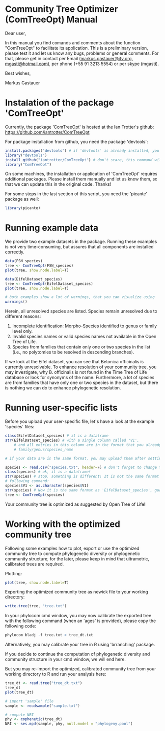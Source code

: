 
# Community Tree Optimizer (ComTreeOpt) Manual

Dear user,

In this manual you find comands and comments about the function "ComTreeOpt" to facilitate its application. This is a preliminary version, please test it and let us know any bugs, problems or general comments. 
For that, please get in contact per Email (markus.gastauer@itv.org, mgasti@hotmail.com), per phone (+55 91 3213 5554) or per skype (mgasti).

Best wishes,

Markus Gastauer


# Instalation of the package 'ComTreeOpt'

Currently, the package 'ComTreeOpt' is hosted at the Ian Trotter's github: 
https://github.com/iantrotter/ComTreeOpt

For package installation from github, you need the package 'devtools':

```r
install.packages("devtools") # if 'devtools' is already installed, you may pull this step
library("devtools") 
install_github("iantrotter/ComTreeOpt") # don't scare, this command will install many packages on your maschine
library("ComTreeOpt") 
```

On some machines, the installation or application of 'ComTreeOpt' requires additional packages. Please install them manually and let us know them, so that we can update this in the original code. Thanks!

For some steps in the last section of this script, you need the 'picante' package as well:

```r
library(picante)
```

# Running example data

We provide two example datasets in the package. Running these examples is not very time-consuming, but assures that all components are installed correctly.

```r
data(FSN_species)
tree <- ComTreeOpt(FSN_species)
plot(tree, show.node.label=T)

data(EifelDataset_species)
tree <- ComTreeOpt(EifelDataset_species)
plot(tree, show.node.label=T)

# both examples show a lot of warnings, that you can visualize using 
warnings()
```

Herein, all unresolved species are listed. Species remain unresolved due to different reasons:
1. Incomplete identification: Morpho-Species identified to genus or family level only.
2. Invalid species names or valid species names not available in the Open Tree of Life.
3. Species from families that contain only one or two species in the list (i.e., no polytomies to be resolved in descending branches).

If we look at the Eifel dataset, you can see that Betonica officinalis is currently unresolvable. To enhance resolution of your community tree, you may investigate, why B. officinalis is not found in the Time Tree of Life database or look for synonyms of the name. Furthermore, a lot of species are from families that have only one or two species in the dataset, but there is nothing we can do to enhance phylogenetic resolution.


# Running user-specific lists

Before you upload your user-specific file, let's have a look at the example 'species' files:

```r
class(EifelDataset_species) # it is a dataframe
str(EifelDataset_species) # with a single column called 'V1', 
	# and all entries in this column are in the format that you already know from the phylocom package:
	# family/genus/species_name

# if your data are in the same format, you may upload them after setting your working directory

species <- read.csv("species.txt", header=F) # don't forget to change to the correct file name!
class(species) # ok, it is a dataframe!
str(species) # stop, something is different! It is not the same format as the example file, so we run the 
# following command:
species$V1 <- as.character(species$V1) 
str(species) # Now it is the same format as 'EifelDataset_species', guaranteeing that the following comand will run:
tree <- ComTreeOpt(species) 
```

Your community tree is optimized as suggested by Open Tree of Life!


# Working with the optimized community tree

Following some examples how to plot, export or use the optimized community tree to compute phylogenetic diversity or phylogenetic community structure; for the later, please keep in mind that ultrametric, calibrated trees are required. 

Plotting:
```r
plot(tree, show.node.label=T)
```

Exporting the optimized community tree as newick file to your working directory:
```r
write.tree(tree, "tree.txt")
```

In your phylocom cmd window, you may now calibrate the exported tree with the following command (when an 'ages' is provided), please copy the following code:

```r
phylocom bladj -f tree.txt > tree_dt.txt
```

Alternatively, you may calibrate your tree in R using 'brranching' package.

If you decide to continue the computation of phylogenetic diversity and community structure in your cmd window, we will end here.

But you may re-import the optimized, calibrated community tree from your working directory to R and run your analysis here:

```r
tree_dt <- read.tree("tree_dt.txt")
tree_dt
plot(tree_dt)

# import 'sample' file
sample <- readsample("sample.txt")

# compute NRI
phy <- cophenetic(tree_dt)
NRI <- ses.mpd(sample, phy, null.model = "phylogeny.pool")
```
